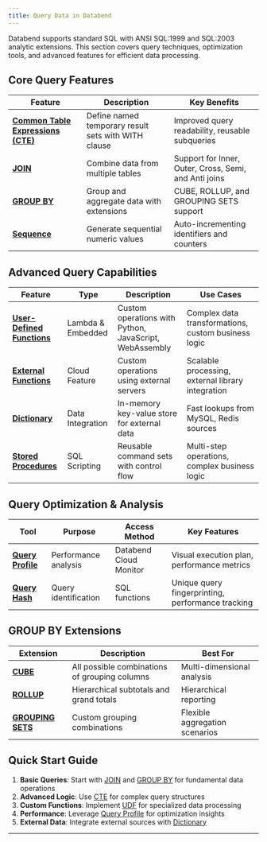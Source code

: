 ```yaml
---
title: Query Data in Databend
---
```


Databend supports standard SQL with ANSI SQL:1999 and SQL:2003 analytic extensions. This section covers query techniques, optimization tools, and advanced features for efficient data processing.

## Core Query Features

| Feature | Description | Key Benefits |
|---------|-------------|--------------|
| [**Common Table Expressions (CTE)**](00-cte.md) | Define named temporary result sets with WITH clause | Improved query readability, reusable subqueries |
| [**JOIN**](02-join.md) | Combine data from multiple tables | Support for Inner, Outer, Cross, Semi, and Anti joins |
| [**GROUP BY**](01-groupby/index.md) | Group and aggregate data with extensions | CUBE, ROLLUP, and GROUPING SETS support |
| [**Sequence**](02-sequences.md) | Generate sequential numeric values | Auto-incrementing identifiers and counters |

## Advanced Query Capabilities

| Feature | Type | Description | Use Cases |
|---------|------|-------------|-----------|
| [**User-Defined Functions**](03-udf.md) | Lambda & Embedded | Custom operations with Python, JavaScript, WebAssembly | Complex data transformations, custom business logic |
| [**External Functions**](04-external-function.md) | Cloud Feature | Custom operations using external servers | Scalable processing, external library integration |
| [**Dictionary**](07-dictionary.md) | Data Integration | In-memory key-value store for external data | Fast lookups from MySQL, Redis sources |
| [**Stored Procedures**](08-stored-procedure.md) | SQL Scripting | Reusable command sets with control flow | Multi-step operations, complex business logic |

## Query Optimization & Analysis

| Tool | Purpose | Access Method | Key Features |
|------|---------|---------------|--------------|
| [**Query Profile**](05-query-profile.md) | Performance analysis | Databend Cloud Monitor | Visual execution plan, performance metrics |
| [**Query Hash**](06-query-hash.md) | Query identification | SQL functions | Unique query fingerprinting, performance tracking |

## GROUP BY Extensions

| Extension | Description | Best For |
|-----------|-------------|----------|
| [**CUBE**](01-groupby/group-by-cube.md) | All possible combinations of grouping columns | Multi-dimensional analysis |
| [**ROLLUP**](01-groupby/group-by-rollup.md) | Hierarchical subtotals and grand totals | Hierarchical reporting |
| [**GROUPING SETS**](01-groupby/group-by-grouping-sets.md) | Custom grouping combinations | Flexible aggregation scenarios |

## Quick Start Guide

1. **Basic Queries**: Start with [JOIN](02-join.md) and [GROUP BY](01-groupby/index.md) for fundamental data operations
2. **Advanced Logic**: Use [CTE](00-cte.md) for complex query structures
3. **Custom Functions**: Implement [UDF](03-udf.md) for specialized data processing
4. **Performance**: Leverage [Query Profile](05-query-profile.md) for optimization insights
5. **External Data**: Integrate external sources with [Dictionary](07-dictionary.md)

---

